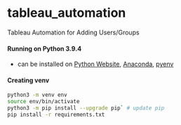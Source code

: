 # tableau_automation
Tableau Automation for Adding Users/Groups


#### Running on Python 3.9.4

- can be installed on [Python Website](https://www.python.org/downloads/), [Anaconda](https://www.anaconda.com/download), [pyenv](https://github.com/pyenv/pyenv)

#### Creating venv

```bash
python3 -m venv env
source env/bin/activate
python3 -m pip install --upgrade pip` # update pip
pip install -r requirements.txt
```
